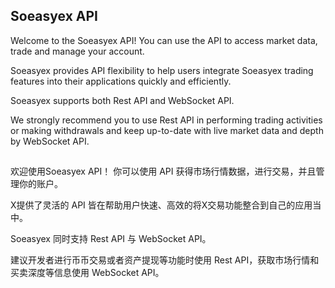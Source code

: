 ## Soeasyex API

Welcome to the Soeasyex API! You can use the API to access market data, trade and manage your account.

Soeasyex provides API flexibility to help users integrate Soeasyex trading features into their applications quickly and efficiently.

Soeasyex supports both Rest API and WebSocket API.

We strongly recommend you to use Rest API in performing trading activities or making withdrawals and keep up-to-date with live market data and depth by WebSocket API.

##

欢迎使用Soeasyex API！ 你可以使用 API 获得市场行情数据，进行交易，并且管理你的账户。

X提供了灵活的 API 皆在帮助用户快速、高效的将X交易功能整合到自己的应用当中。

Soeasyex 同时支持 Rest API 与 WebSocket API。

建议开发者进行币币交易或者资产提现等功能时使用 Rest API，获取市场行情和买卖深度等信息使用 WebSocket API。
